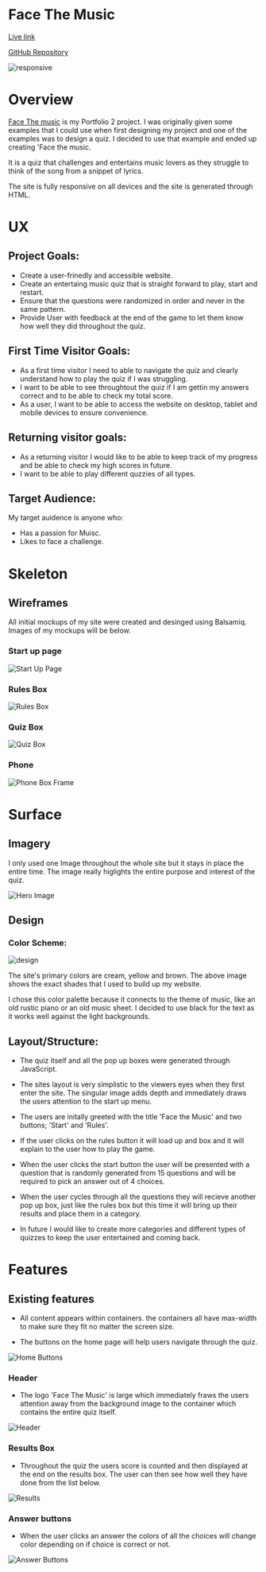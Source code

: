 # Face The Music
[Live link](https://sharpryan20.github.io/ci-project-2/)

[GitHub Repository](https://github.com/Sharpryan20/ci-project-2)

![responsive](assets/images/readme-images/responsive.png)

# Overview

[Face The music](https://sharpryan20.github.io/ci-project-2/) is my Portfolio 2 project. I was originally given some examples that I could use when first designing my project and one of the examples was to design a quiz. I decided to use that example and ended up creating 'Face the music.

It is a quiz that challenges and entertains music lovers as they struggle to think of the song from a snippet of lyrics.

The site is fully responsive on all devices and the site is generated through HTML. 

# UX

## Project Goals: 

* Create a user-frinedly and accessible website.
* Create an entertaing music quiz that is straight forward to play, start and restart.
* Ensure that the questions were randomized in order and never in the same pattern.
* Provide User with feedback at the end of the game to let them know how well they did throughout the quiz.

## First Time Visitor Goals:

* As a first time visitor I need to able to navigate the quiz and clearly understand how to play the quiz if I was struggling.
* I want to be able to see throughtout the quiz if I am gettin my answers correct and to be able to check my total score.
* As a user, I want to be able to access the website on desktop, tablet and mobile devices to ensure convenience.


## Returning visitor goals:

* As a returning visitor I would like to be able to keep track of my progress and be able to check my high scores in future.
* I want to be able to play different quzzies of all types.

## Target Audience:

My target auidence is anyone who:

* Has a passion for Muisc.
* Likes to face a challenge.

# Skeleton

## Wireframes

All initial mockups of my site were created and desinged using Balsamiq. Images of my mockups will be below.

### Start up page

![Start Up Page](assets/images/readme-images/startupframe.png)

### Rules Box

![Rules Box](assets/images/readme-images/rulesframe.png)

### Quiz Box 

![Quiz Box](assets/images/readme-images/quizboxframe.png)

### Phone 

![Phone Box Frame](assets/images/readme-images/phoneframe.png)

# Surface 

## Imagery 

I only used one Image throughout the whole site but it stays in place the entire time. The image really higlights the entire purpose and interest of the quiz. 

![Hero Image](assets/images/piano.jpg)

## Design

### Color Scheme: 

![design](assets/images/readme-images/palette.png)

The site's primary colors are cream, yellow and brown. The above image shows the exact shades that I used to build up my website.

I chose this color palette because it connects to the theme of music, like an old rustic piano or an old music sheet. I decided to use black for the text as it works well against the light backgrounds.

## Layout/Structure:

* The quiz itself and all the pop up boxes were generated through JavaScript.

* The sites layout is very simplistic to the viewers eyes when they first enter the site. The singular image adds depth and immediately draws the users attention to the start up menu. 

* The users are initally greeted with the title 'Face the Music' and two buttons; 'Start' and 'Rules'.

* If the user clicks on the rules button it will load up and box and it will explain to the user how to play the game.

* When the user clicks the start button the user will be presented with a question that is randomly generated from 15 questions and will be required to pick an answer out of 4 choices.

* When the user cycles through all the questions they will recieve another pop up box, just like the rules box but this time it will bring up their results and place them in a category.

* In future I would like to create more categories and different types of quizzes to keep the user entertained and coming back.

# Features 

## Existing features 

* All content appears within containers. the containers all have max-width to make sure they fit no matter the screen size.

* The buttons on the home page will help users navigate through the quiz. 

![Home Buttons](assets/images/readme-images/homebuttons.png)

### Header 

* The logo 'Face The Music' is large which immediately fraws the users attention away from the background image to the container which contains the entire quiz itself.

![Header](assets/images/readme-images/header.png)

### Results Box 

* Throughout the quiz the users score is counted and then displayed at the end on the results box. The user can then see how well they have done from the list below.

![Results](assets/images/readme-images/resultsboximage.png)

### Answer buttons 

* When the user clicks an answer the colors of all the choices will change color depending on if choice is correct or not.

![Answer Buttons](assets/images/readme-images/quizboxanswers.png)






